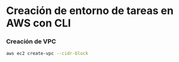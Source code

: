 # Creación de entorno de tareas en AWS con CLI

### Creación de VPC
```bash
aws ec2 create-vpc --cidr-block     

```